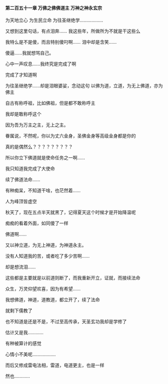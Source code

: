 #### 第二百五十一章 万佛之佛佛道主 万神之神永玄宗

为天地立心
为生民立命
为往圣继绝学………………

又想到这里句话，有点泪奔……
我这些年，所做所为不就是干这些么

我特么是不是傻，而且特别傻叼啊……
泪中却是含笑……

傻逼……我就想骂自己。

心中一声叹息……我终究是完成了啊

完成了才知道啊

为往圣继绝学……却是泪眼婆娑，念动这句
以佛为道，立道，为无上佛道，亦为佛主

自古有称呼祖，比如佛祖，但是都不敢称呼主

我却是敢称呼这个

因为吾为万主之主，无上之主。

眷属说，不然呢，你以为丈六金身，圣佛金身等高级金身都是你的

真的是偶然么？？？？？？？？？

所以你立下佛道就是使命任务之一啊……

我只知道我完成了大使命

续了佛道法命……

有种痴呆，不知道干啥，也茫然着……

人为峰顶皆虚空

秋天了，现在五点半天就黑了，记得夏天这个时候才是开始降温呢

痴痴的看着外面，如同傻了一样

佛道啊……

又以神立道，为无上神道，为神道永主。

没有人知道我的苦，或者吃了多少苦啊……

却是想流泪……

这些都是主要就是以前道则断了，而我重新开立，证就，而接续法命

众生，万灵仰望欢喜，因为有希望……

我想佛道，神道，道教道，都立开了，续了法命

就剩下儒教了

也不知道是还是不是，不过至高传承，天圣玄功我却是学修了

估计又是我…………

有种被算计的感觉

心情小不美呢………………

而后又修成雷电法相，雷道，电道更主，也是一样

然也…………

